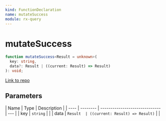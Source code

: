 ```yaml
---
kind: FunctionDeclaration
name: mutateSuccess
module: rx-query
---
```


# mutateSuccess

```ts
function mutateSuccess<Result = unknown>(
  key: string,
  data?: Result | ((current: Result) => Result)
): void;
```

[Link to repo](https://github.com/timdeschryver/rx-query/blob/master/rx-query/mutate.ts#L16-L26)

## Parameters

| Name | Type     | Description                    |
| ---- | -------- | ------------------------------ | --- |
| key  | `string` |                                |
| data | `Result  | ((current: Result) => Result)` |     |
